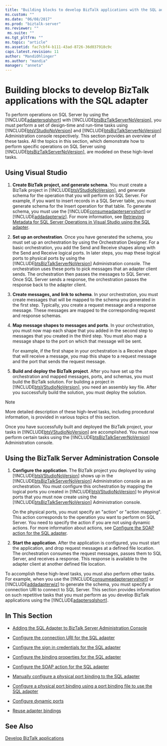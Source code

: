 ```yaml
---
title: "Building blocks to develop BizTalk applications with the SQL adapter | Microsoft Docs"
ms.custom: ""
ms.date: "06/08/2017"
ms.prod: "biztalk-server"
ms.reviewer: ""
 ms.suite: ""
ms.tgt_pltfrm: ""
ms.topic: "article"
ms.assetid: fac7cbf4-b111-43ad-8726-36d037918c9c
caps.latest.revision: 11
author: "MandiOhlinger"
ms.author: "mandia"
manager: "anneta"
---
```

# Building blocks to develop BizTalk applications with the SQL adapter
To perform operations on SQL Server by using the [!INCLUDE[adaptersqlshort](../../includes/adaptersqlshort-md.md)] with [!INCLUDE[btsBizTalkServerNoVersion](../../includes/btsbiztalkservernoversion-md.md)], you must perform a set of design-time and run-time tasks using [!INCLUDE[btsVStudioNoVersion](../../includes/btsvstudionoversion-md.md)] and [!INCLUDE[btsBizTalkServerNoVersion](../../includes/btsbiztalkservernoversion-md.md)] Administration console respectively. This section provides an overview of these tasks. All the topics in this section, which demonstrate how to perform specific operations on SQL Server using [!INCLUDE[btsBizTalkServerNoVersion](../../includes/btsbiztalkservernoversion-md.md)], are modeled on these high-level tasks.  
  
## Using Visual Studio  
  
1.  **Create BizTalk project, and generate schema**. You must create a BizTalk project in [!INCLUDE[btsVStudioNoVersion](../../includes/btsvstudionoversion-md.md)], and generate schema for the operation that you will perform on SQL Server. For example, if you want to insert records in a SQL Server table, you must generate schema for the Insert operation for that table. To generate schema, you must use the [!INCLUDE[consumeadapterservshort](../../includes/consumeadapterservshort-md.md)] or [!INCLUDE[addadapterwiz](../../includes/addadapterwiz-md.md)]. For more information, see [Retrieving Metadata for SQL Server Operations in Visual Studio using the SQL adapter](../../adapters-and-accelerators/adapter-sql/get-metadata-for-sql-server-operations-in-visual-studio-using-the-sql-adapter.md).  
  
2.  **Set up an orchestration**. Once you have generated the schema, you must set up an orchestration by using the Orchestration Designer. For a basic orchestration, you add the Send and Receive shapes along with the Send and Receive logical ports. In later steps, you map these logical ports to physical ports by using the [!INCLUDE[btsBizTalkServerNoVersion](../../includes/btsbiztalkservernoversion-md.md)] Administration console. The orchestration uses these ports to pick messages that an adapter client sends. The orchestration then passes the messages to SQL Server. Once SQL Server sends a response, the orchestration passes the response back to the adapter client.  
  
3.  **Create messages, and link to schema**. In your orchestration, you must create messages that will be mapped to the schema you generated in the first step. Typically, you create a request message and a response message. These messages are mapped to the corresponding request and response schemas.  
  
4.  **Map message shapes to messages and ports**. In your orchestration, you must now map each shape that you added in the second step to messages that you created in the third step. You must also map a message shape to the port on which that message will be sent.  
  
     For example, if the first shape in your orchestration is a Receive shape that will receive a message, you map this shape to a request message and the port that sends the request message.  
  
5.  **Build and deploy the BizTalk project**. After you have set up the orchestration and mapped messages, ports, and schemas, you must build the BizTalk solution. For building a project in [!INCLUDE[btsVStudioNoVersion](../../includes/btsvstudionoversion-md.md)], you need an assembly key file. After you successfully build the solution, you must deploy the solution.  
  
> [!NOTE]
>  More detailed description of these high-level tasks, including procedural information, is provided in various topics of this section.  
  
 Once you have successfully built and deployed the BizTalk project, your tasks in [!INCLUDE[btsVStudioNoVersion](../../includes/btsvstudionoversion-md.md)] are accomplished. You must now perform certain tasks using the [!INCLUDE[btsBizTalkServerNoVersion](../../includes/btsbiztalkservernoversion-md.md)] Administration console.  
  
## Using the BizTalk Server Administration Console  
  
1.  **Configure the application**. The BizTalk project you deployed by using [!INCLUDE[btsVStudioNoVersion](../../includes/btsvstudionoversion-md.md)] shows up in the [!INCLUDE[btsBizTalkServerNoVersion](../../includes/btsbiztalkservernoversion-md.md)] Administration console as an orchestration. You must configure this orchestration by mapping the logical ports you created in [!INCLUDE[btsVStudioNoVersion](../../includes/btsvstudionoversion-md.md)] to physical ports that you must now create using the [!INCLUDE[btsBizTalkServerNoVersion](../../includes/btsbiztalkservernoversion-md.md)] Administration console.  
  
     On the physical ports, you must specify an "action" or "action mapping". This action corresponds to the operation you want to perform on SQL Server. You need to specify the action if you are not using dynamic actions. For more information about actions, see [Configure the SOAP action for the SQL adapter](../../adapters-and-accelerators/adapter-sql/configure-the-soap-action-for-the-sql-adapter.md).  
  
2.  **Start the application**. After the application is configured, you must start the application, and drop request messages at a defined file location. The orchestration consumes the request messages, passes them to SQL Server, and receives a response. This response is available to the adapter client at another defined file location.  
  
 To accomplish these high-level tasks, you must also perform other tasks. For example, when you use the [!INCLUDE[consumeadapterservshort](../../includes/consumeadapterservshort-md.md)] or [!INCLUDE[addadapterwiz](../../includes/addadapterwiz-md.md)] to generate the schema, you must specify a connection URI to connect to SQL Server. This section provides information on such repetitive tasks that you must perform as you develop BizTalk applications using the [!INCLUDE[adaptersqlshort](../../includes/adaptersqlshort-md.md)].  
  
## In This Section  
  
-   [Adding the SQL Adapter to BizTalk Server Administration Console](../../adapters-and-accelerators/adapter-sql/adding-the-sql-adapter-to-biztalk-server-administration-console.md)  
  
-   [Configure the connection URI for the SQL adapter](../../adapters-and-accelerators/adapter-sql/configure-the-connection-uri-for-the-sql-adapter.md)  
  
-   [Configure the sign in credentials for the SQL adapter](../../adapters-and-accelerators/adapter-sql/configure-the-sign-in-credentials-for-the-sql-adapter.md)
  
-   [Configure the binding properties for the SQL adapter
](../../adapters-and-accelerators/adapter-sql/configure-the-binding-properties-for-the-sql-adapter.md) 
  
-   [Configure the SOAP action for the SQL adapter
](../../adapters-and-accelerators/adapter-sql/configure-the-soap-action-for-the-sql-adapter.md)
  
-   [Manually configure a physical port binding to the SQL adapter
](../../adapters-and-accelerators/adapter-sql/manually-configure-a-physical-port-binding-to-the-sql-adapter.md) 
  
-   [Configure a physical port binding using a port binding file to use the SQL adapter](../../adapters-and-accelerators/adapter-sql/configure-a-physical-port-binding-using-a-port-binding-file-to-sql-adapter.md)
  
-   [Configure dynamic ports](../../adapters-and-accelerators/adapter-sql/configure-dynamic-ports-in-the-sql-adapter.md)
  
-   [Reuse adapter bindings](../../adapters-and-accelerators/adapter-sql/reuse-sql-adapter-bindings.md)
  
## See Also  
[Develop BizTalk applications](../../adapters-and-accelerators/adapter-sql/develop-biztalk-applications-using-the-sql-adapter.md)